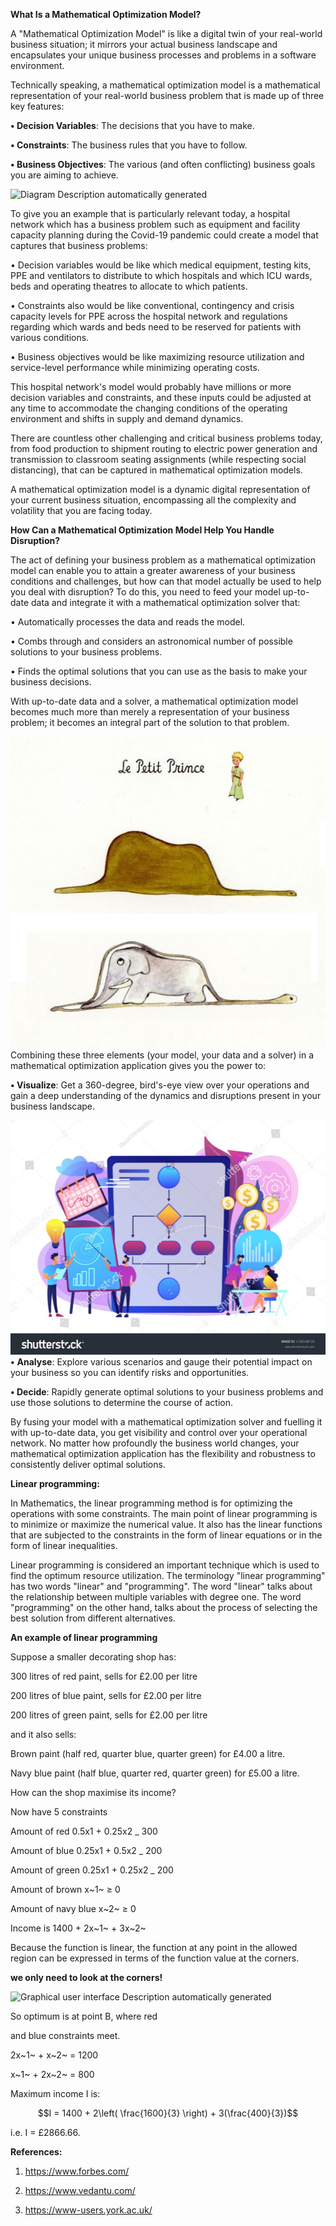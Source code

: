 **What Is a Mathematical Optimization Model?**

A "Mathematical Optimization Model" is like a digital twin of your
real-world business situation; it mirrors your actual business landscape
and encapsulates your unique business processes and problems in a
software environment.

Technically speaking, a mathematical optimization model is a
mathematical representation of your real-world business problem that is
made up of three key features:

**• Decision Variables**: The decisions that you have to make.

**• Constraints**: The business rules that you have to follow.

**• Business Objectives**: The various (and often conflicting) business
goals you are aiming to achieve.

![Diagram Description automatically
generated](.//media/image1.png)

To give you an example that is particularly relevant today, a hospital
network which has a business problem such as equipment and facility
capacity planning during the Covid-19 pandemic could create a model that
captures that business problems:

• Decision variables would be like which medical equipment, testing
kits, PPE and ventilators to distribute to which hospitals and which ICU
wards, beds and operating theatres to allocate to which patients.

• Constraints also would be like conventional, contingency and crisis
capacity levels for PPE across the hospital network and regulations
regarding which wards and beds need to be reserved for patients with
various conditions.

• Business objectives would be like maximizing resource utilization and
service-level performance while minimizing operating costs.

This hospital network's model would probably have millions or more
decision variables and constraints, and these inputs could be adjusted
at any time to accommodate the changing conditions of the operating
environment and shifts in supply and demand dynamics.

There are countless other challenging and critical business problems
today, from food production to shipment routing to electric power
generation and transmission to classroom seating assignments (while
respecting social distancing), that can be captured in mathematical
optimization models.

A mathematical optimization model is a dynamic digital representation of
your current business situation, encompassing all the complexity and
volatility that you are facing today.

**How Can a Mathematical Optimization Model Help You Handle
Disruption?**

The act of defining your business problem as a mathematical optimization
model can enable you to attain a greater awareness of your business
conditions and challenges, but how can that model actually be used to
help you deal with disruption? To do this, you need to feed your model
up-to-date data and integrate it with a mathematical optimization solver
that:

• Automatically processes the data and reads the model.

• Combs through and considers an astronomical number of possible
solutions to your business problems.

• Finds the optimal solutions that you can use as the basis to make your
business decisions.

With up-to-date data and a solver, a mathematical optimization model
becomes much more than merely a representation of your business problem;
it becomes an integral part of the solution to that problem.

![](.//media/image2.jpg)Combining these three elements (your
model, your data and a solver) in a mathematical optimization
application gives you the power to:

**• Visualize**: Get a 360-degree, bird's-eye view over your operations
and gain a deep understanding of the dynamics and disruptions present in
your business landscape.

![](.//media/image3.jpeg)**•** **Analyse**: Explore various scenarios and gauge
their potential impact on your business so you can identify risks and
opportunities.

**• Decide**: Rapidly generate optimal solutions to your business
problems and use those solutions to determine the course of action.

By fusing your model with a mathematical optimization solver and
fuelling it with up-to-date data, you get visibility and control over
your operational network. No matter how profoundly the business world
changes, your mathematical optimization application has the flexibility
and robustness to consistently deliver optimal solutions.

**Linear programming:**

In Mathematics, the linear programming method is for optimizing the
operations with some constraints. The main point of linear programming
is to minimize or maximize the numerical value. It also has the linear
functions that are subjected to the constraints in the form of linear
equations or in the form of linear inequalities.

Linear programming is considered an important technique which is used to
find the optimum resource utilization. The terminology "linear
programming" has two words "linear" and "programming". The word "linear"
talks about the relationship between multiple variables with degree one.
The word "programming" on the other hand, talks about the process of
selecting the best solution from different alternatives.

**An example of linear programming**

Suppose a smaller decorating shop has:

300 litres of red paint, sells for £2.00 per litre

200 litres of blue paint, sells for £2.00 per litre

200 litres of green paint, sells for £2.00 per litre

and it also sells:

Brown paint (half red, quarter blue, quarter green) for £4.00 a litre.

Navy blue paint (half blue, quarter red, quarter green) for £5.00 a
litre.

How can the shop maximise its income?

Now have 5 constraints

Amount of red 0.5x1 + 0.25x2 \_ 300

Amount of blue 0.25x1 + 0.5x2 \_ 200

Amount of green 0.25x1 + 0.25x2 \_ 200

Amount of brown x~1~ ≥ 0

Amount of navy blue x~2~ ≥ 0

Income is 1400 + 2x~1~ + 3x~2~

Because the function is linear, the function at any point in the allowed
region can be expressed in terms of the function value at the corners.

**we only need to look at the corners!**

![Graphical user interface Description automatically
generated](.//media/image4.png)

So optimum is at point B, where red

and blue constraints meet.

2x~1~ + x~2~ = 1200

x~1~ + 2x~2~ = 800

Maximum income I is:

$$I = 1400 + 2\left( \frac{1600}{3} \right) + 3(\frac{400}{3})$$

i.e. I = £2866.66.

**References:**

1.  <https://www.forbes.com/>

2.  <https://www.vedantu.com/>

3.  <https://www-users.york.ac.uk/>
